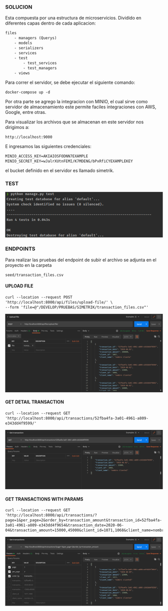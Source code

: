 ### SOLUCION
Esta compuesta por una estructura de microservicios.
Dividido en diferentes capas dentro de cada aplicacion:
    
    files
        - managers (Querys)
        - models
        - serializers
        - services
        - test
            - test_services
            - test_managers
        - views
        
Para correr el servidor, se debe ejecutar el siguiente comando: 

    docker-compose up -d

Por otra parte se agrego la integracion con MINIO, el cual sirve como servidor de almacenamiento
este permite faciles integraciones con AWS, Google, entre otras. 

Para visualizar los archivos que se almacenan en este servidor nos dirigimos a:

    http://localhost:9000
    
E ingresamos las siguientes credenciales:

    MINIO_ACCESS_KEY=AKIAIOSFODNN7EXAMPLE
    MINIO_SECRET_KEY=wJalrXUtnFEMI/K7MDENG/bPxRfiCYEXAMPLEKEY

el bucket definido en el servidor es llamado simetrik.

### TEST

![alt text](images_test/unit_test.png)

### ENDPOINTS

Para realizar las pruebas del endpoint de subir el archivo 
se adjunta en el proyecto en la carpeta
    
    seed/transaction_files.csv
    
#### UPLOAD FILE
    curl --location --request POST 'http://localhost:8000/api/files/upload-file/' \
    --form 'file=@"/DEVELOP/PRUEBAS/SIMETRIK/transaction_files.csv"'

    
![alt text](images_test/upload_file.png)

####  GET DETAIL TRANSACTION 

    curl --location --request GET 'http://localhost:8000/api/transactions/52fba4fa-3a01-4961-a809-e343dd4f9599/'
    
![alt text](images_test/get_detail_transaction.png)


#### GET TRANSACTIONS WITH PARAMS 
    
    curl --location --request GET 'http://localhost:8000/api/transactions/?page=1&per_page=2&order_by=transaction_amount&transaction_id=52fba4fa-3a01-4961-a809-e343dd4f9654&transaction_date=2020-06-04&transaction_amount=15000,45000&client_id=1071,1068&client_name=nombre%20cliente5'    
    
![alt text](images_test/get_transactions_with_params.png)
